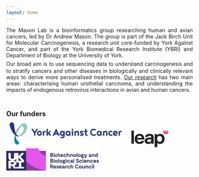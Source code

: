 ```yaml
---
layout: home
---
```


<p align="justify">
The Mason Lab is a bioinformatics group researching human and avian cancers, led by Dr Andrew Mason. The group is part of the Jack Birch Unit for Molecular Carcinogenesis, a research unit core-funded by York Against Cancer, and part of the York Biomedical Research Institute (YBRI) and Department of Biology at the University of York.<br/>
<span style="font-size:1.5em;"> </span>
Our broad aim is to use sequencing data to understand carcinogenesis and to stratify cancers and other diseases in biologically and clinically relevant ways to derive more personalised treatments. <a href="bioresearch">Our research</a> has two main areas: characterising human urothelial carcinoma, and understanding the impacts of endogenous retrovirus interactions in avian and human cancers.
</p><br/>


<span style="font-size:1.3em;">**Our funders**</span><br/>
[<img src="/assets/images/YAC-full.jpg" height="80">](https://www.yorkagainstcancer.org.uk/)&nbsp;&nbsp;&nbsp;&nbsp;
[<img src="/assets/images/WellcomeLeap.png" height="45">](https://wellcomeleap.org/) &nbsp;&nbsp;&nbsp;&nbsp;
[<img src="/assets/images/BBSRC.png" height="60">](https://bbsrc.ukri.org/)